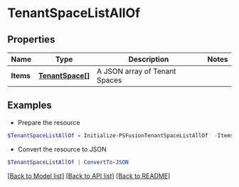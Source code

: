 # TenantSpaceListAllOf
## Properties

Name | Type | Description | Notes
------------ | ------------- | ------------- | -------------
**Items** | [**TenantSpace[]**](TenantSpace.md) | A JSON array of Tenant Spaces | 

## Examples

- Prepare the resource
```powershell
$TenantSpaceListAllOf = Initialize-PSFusionTenantSpaceListAllOf  -Items null
```

- Convert the resource to JSON
```powershell
$TenantSpaceListAllOf | ConvertTo-JSON
```

[[Back to Model list]](../README.md#documentation-for-models) [[Back to API list]](../README.md#documentation-for-api-endpoints) [[Back to README]](../README.md)

